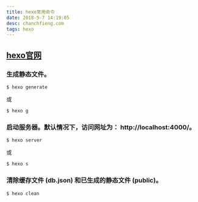 ```yaml
---
title: hexo常用命令
date: ‎2018‎-‎5-7‎ 14:19:05
desc: chanchfieng.com
tags: hexo
---
```


## [hexo官网](https://hexo.io/zh-cn/docs/commands.html)

### 生成静态文件。

```
$ hexo generate
```

或

```
$ hexo g
```

### 启动服务器。默认情况下，访问网址为： http://localhost:4000/。

```
$ hexo server
```

或

```
$ hexo s
```

### 清除缓存文件 (db.json) 和已生成的静态文件 (public)。

```
$ hexo clean
```